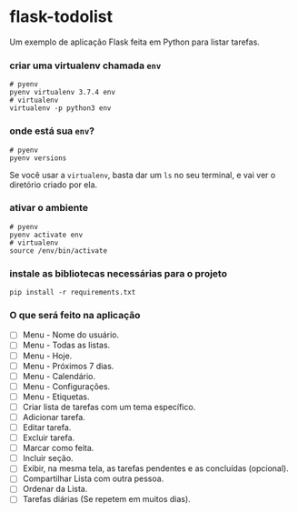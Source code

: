 # flask-todolist

Um exemplo de aplicação Flask feita em Python para listar tarefas.

### criar uma virtualenv chamada `env`

```
# pyenv
pyenv virtualenv 3.7.4 env
# virtualenv
virtualenv -p python3 env
```

### onde está sua `env`?

```
# pyenv
pyenv versions
```

Se você usar a `virtualenv`, basta dar um `ls` no seu terminal, e vai ver o diretório criado por ela.

### ativar o ambiente

```
# pyenv
pyenv activate env
# virtualenv
source /env/bin/activate
```

### instale as bibliotecas necessárias para o projeto

```
pip install -r requirements.txt
```

### O que será feito na aplicação

 - [ ] Menu - Nome do usuário.
 - [ ] Menu - Todas as listas.
 - [ ] Menu - Hoje.
 - [ ] Menu - Próximos 7 dias.
 - [ ] Menu - Calendário.
 - [ ] Menu - Configurações.
 - [ ] Menu - Etiquetas.
 - [ ] Criar lista de tarefas com um tema específico.
 - [ ] Adicionar tarefa.
 - [ ] Editar tarefa.
 - [ ] Excluir tarefa.
 - [ ] Marcar como feita.
 - [ ] Incluir seção.
 - [ ] Exibir, na mesma tela, as tarefas pendentes e as concluídas (opcional).
 - [ ] Compartilhar Lista com outra pessoa.
 - [ ] Ordenar da Lista.
 - [ ] Tarefas diárias (Se repetem em muitos dias).